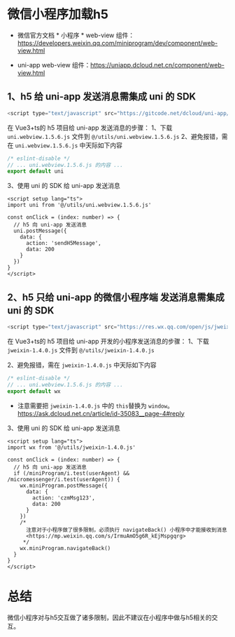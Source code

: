 # 微信小程序加载h5

* 微信官方文档 * 小程序 * web-view 组件：<https://developers.weixin.qq.com/miniprogram/dev/component/web-view.html>

* uni-app web-view 组件：<https://uniapp.dcloud.net.cn/component/web-view.html>


## 1、h5 给 uni-app 发送消息需集成 uni 的 SDK

```js
<script type="text/javascript" src="https://gitcode.net/dcloud/uni-app/-/raw/dev/dist/uni.webview.1.5.6.js"></script>
```
在 Vue3+ts的 h5 项目给 uni-app 发送消息的步骤：
1、下载 `uni.webview.1.5.6.js` 文件到 `@/utils/uni.webview.1.5.6.js`
2、避免报错，需在 `uni.webview.1.5.6.js` 中天际如下内容
```js
/* eslint-disable */
// ... uni.webview.1.5.6.js 的内容 ...
export default uni
```
3、使用 uni 的 SDK 给 uni-app 发送消息

```vue
<script setup lang="ts">
import uni from '@/utils/uni.webview.1.5.6.js'

const onClick = (index: number) => {
  // h5 向 uni-app 发送消息
  uni.postMessage({
    data: {
      action: 'sendH5Message',
      data: 200
    }
  })
}
</script>
```


## 2、h5 只给 uni-app 的微信小程序端 发送消息需集成 uni 的 SDK
```js
<script type="text/javascript" src="https://res.wx.qq.com/open/js/jweixin-1.4.0.js"></script>
```

在 Vue3+ts的 h5 项目给 uni-app 开发的小程序发送消息的步骤：
1、下载 `jweixin-1.4.0.js` 文件到 `@/utils/jweixin-1.4.0.js`

2、避免报错，需在 `jweixin-1.4.0.js` 中天际如下内容
```js
/* eslint-disable */
// ... uni.webview.1.5.6.js 的内容 ...
export default wx
```
* 注意需要把 `jweixin-1.4.0.js` 中的 `this`替换为 `window`。<https://ask.dcloud.net.cn/article/id-35083__page-4#reply>

3、使用 uni 的 SDK 给 uni-app 发送消息

```vue
<script setup lang="ts">
import wx from '@/utils/jweixin-1.4.0.js'

const onClick = (index: number) => {
  // h5 向 uni-app 发送消息
  if (/miniProgram/i.test(userAgent) && /micromessenger/i.test(userAgent)) {
    wx.miniProgram.postMessage({
      data: {
        action: 'czmMsg123',
        data: 200
      }
    })
    /* 
      注意对于小程序做了很多限制，必须执行 navigateBack() 小程序中才能接收到消息
      <https://mp.weixin.qq.com/s/IrmuAmO5g6R_kEjMspgqrg>
     */
    wx.miniProgram.navigateBack()
  }
}
</script>
```

# 总结
微信小程序对与h5交互做了诸多限制，因此不建议在小程序中做与h5相关的交互。
